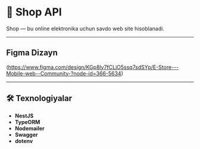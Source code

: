 # 🛒 Shop API

Shop — bu online elektronika uchun savdo web site hisoblanadi.

---

##  Figma Dizayn

 (https://www.figma.com/design/KGp8ly7fCLjO5ssq7sdSYp/E-Store---Mobile-web--Community-?node-id=366-5634)

---

## 🛠 Texnologiyalar

- **NestJS**
- **TypeORM** 
- **Nodemailer**
- **Swagger** 
- **dotenv** 

